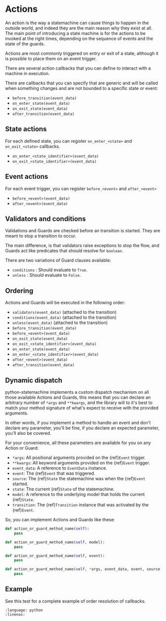 
# Actions


An action is the way a statemachine can cause things to happen in the
outside world, and indeed they are the main reason why they exist at all.
The main point of introducing a state machine is for the
actions to be invoked at the right times, depending on the sequence of events
and the state of the guards.

Actions are most commonly triggered on entry or exit of a state, although
it is possible to place them on an event trigger.

There are several action callbacks that you can define to interact with a
machine in execution.

There are callbacks that you can specify that are generic and will be called
when something changes and are not bounded to a specific state or event:

- `before_transition(event_data)`
- `on_enter_state(event_data)`
- `on_exit_state(event_data)`
- `after_transition(event_data)`

## State actions

For each defined state, you can register `on_enter_<state>` and `on_exit_<state>` callbacks.

- `on_enter_<state_identifier>(event_data)`
- `on_exit_<state_identifier>(event_data)`

## Event actions

For each event trigger, you can register `before_<event>` and `after_<event>`

- `before_<event>(event_data)`
- `after_<event>(event_data)`


## Validators and conditions


Validations and Guards are checked before an transition is started. They are meant to stop a
transition to occur.

The main difference, is that validators raise exceptions to stop the flow, and Guards act like
predicates that should resolve for ``boolean``.

There are two variations of Guard clauses available:

- `conditions` : Should evaluate to `True`.
- `unless` : Should evaluate to `False`.



## Ordering

Actions and Guards will be executed in the following order:

- `validators(event_data)`  (attached to the transition)
- `conditions(event_data)`  (attached to the transition)
- `unless(event_data)`  (attached to the transition)
- `before_transition(event_data)`
- `before_<event>(event_data)`
- `on_exit_state(event_data)`
- `on_exit_<state_identifier>(event_data)`
- `on_enter_state(event_data)`
- `on_enter_<state_identifier>(event_data)`
- `after_<event>(event_data)`
- `after_transition(event_data)`


## Dynamic dispatch

python-statemachine implements a custom dispatch mechanism on all those available Actions and
Guards, this means that you can declare an arbitrary number of `*args` and `**kwargs`, and the
library will to it's best to match your method signature of what's expect to receive with the
provided arguments.

In other words, if you implement a method to handle an event and don't declare any parameter,
you'll be fine, if you declare an expected parameter, you'll also be covered.

For your convenience, all these parameters are available for you on any Action or Guard:

* `*args`: All positional arguments provided on the {ref}`Event` trigger.
* `**kwargs`: All keyword arguments provided on the {ref}`Event` trigger.
* `event_data`: A reference to `EventData` instance.
* `event`: The {ref}`Event` that was triggered.
* `source`: The {ref}`State` the statemachine was when the {ref}`Event` started.
* `state`: The current {ref}`State` of the statemachine.
* `model`: A reference to the underlying model that holds the current {ref}`State`.
* `transition`: The {ref}`Transition` instance that was activated by the {ref}`Event`.

So, you can implement Actions and Guards like these:

```py
def action_or_guard_method_name(self):
    pass

def action_or_guard_method_name(self, model):
    pass

def action_or_guard_method_name(self, event):
    pass

def action_or_guard_method_name(self, *args, event_data, event, source, state, model, **kwargs):
    pass

```


## Example

See this test for a complete example of order resolution of callbacks.

```{literalinclude} ../tests/test_actions.py
:language: python
:linenos:
```
